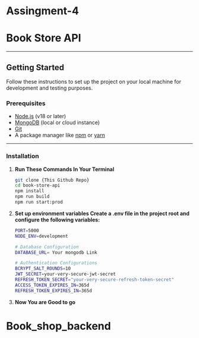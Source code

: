 ﻿# Assingment-4
# **Book Store API**


---



## **Getting Started**

Follow these instructions to set up the project on your local machine for development and testing purposes.

### **Prerequisites**
- [Node.js](https://nodejs.org/) (v18 or later)
- [MongoDB](https://www.mongodb.com/) (local or cloud instance)
- [Git](https://git-scm.com/)
- A package manager like [npm](https://www.npmjs.com/) or [yarn](https://yarnpkg.com/)

---

### **Installation**

1. **Run These Commands In Your Terminal**
   ```bash
   git clone {This Github Repo}
   cd book-store-api
   npm install
   npm run build
   npm run start:prod

2. **Set up environment variables Create a .env file in the project root and configure the following variables:**

    ```bash
    PORT=5000
    NODE_ENV=development

    # Database Configuration
    DATABASE_URL= Your mongodb Link

    # Authentication Configurations
    BCRYPT_SALT_ROUNDS=10
    JWT_SECRET=your-very-secure-jwt-secret
    REFRESH_TOKEN_SECRET="your-very-secure-refresh-token-secret"
    ACCESS_TOKEN_EXPIRES_IN=365d
    REFRESH_TOKEN_EXPIRES_IN=365d

3. **Now You are Good to go**


# Book_shop_backend
